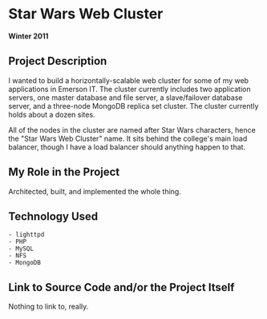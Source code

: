 # Star Wars Web Cluster

**Winter 2011**

## Project Description

I wanted to build a horizontally-scalable web cluster for some of my web applications in Emerson IT. The cluster currently includes two application servers, one master database and file server, a slave/failover database server, and a three-node MongoDB replica set cluster. The cluster currently holds about a dozen sites.

All of the nodes in the cluster are named after Star Wars characters, hence the "Star Wars Web Cluster" name. It sits behind the college's main load balancer, though I have a load balancer should anything happen to that.

## My Role in the Project

Architected, built, and implemented the whole thing.

## Technology Used

	- lighttpd
	- PHP
	- MySQL
	- NFS
	- MongoDB

## Link to Source Code and/or the Project Itself

Nothing to link to, really.